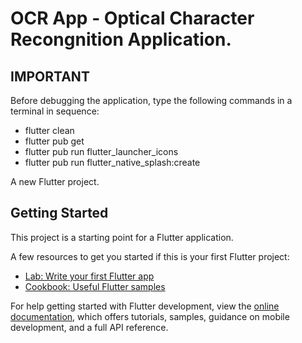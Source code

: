 # OCR App - Optical Character Recongnition Application.  

## IMPORTANT  

Before debugging the application, type the following commands in a terminal in sequence:  
+ flutter clean  
+ flutter pub get  
+ flutter pub run flutter_launcher_icons  
+ flutter pub run flutter_native_splash:create  

A new Flutter project.

## Getting Started

This project is a starting point for a Flutter application.

A few resources to get you started if this is your first Flutter project:

- [Lab: Write your first Flutter app](https://docs.flutter.dev/get-started/codelab)
- [Cookbook: Useful Flutter samples](https://docs.flutter.dev/cookbook)

For help getting started with Flutter development, view the
[online documentation](https://docs.flutter.dev/), which offers tutorials,
samples, guidance on mobile development, and a full API reference.
